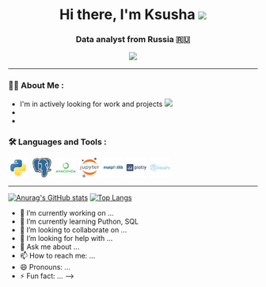 <h1 align="center">Hi there, I'm <a>Ksusha</a> 
<img src="https://github.com/blackcater/blackcater/raw/main/images/Hi.gif" height="32"/></h1>
<h3 align="center">Data analyst from Russia 🇷🇺</h3>


<div id="header" align="center">
  <img src="https://media.giphy.com/media/v1.Y2lkPTc5MGI3NjExZDFucXcyaGc2Y29jdzh6Ym5mbGRiODl5OXBydHRvcDdlZWJlZ3N4ZSZlcD12MV9zdGlja2Vyc19zZWFyY2gmY3Q9cw/DDGQgJLkOlSKe08e74/giphy.gif" width="100"/>
</div>


-------------

### :woman_technologist: About Me :

 - I'm in actively looking for work and projects <img src="https://media.giphy.com/media/WUlplcMpOCEmTGBtBW/giphy.gif" width="30">
 -
 - 



### :hammer_and_wrench: Languages and Tools :
<div>
  <img src="https://github.com/devicons/devicon/blob/master/icons/python/python-original.svg" title="Python" alt="Python" width="40" height="40"/>&nbsp;
  <img src="https://github.com/devicons/devicon/blob/master/icons/postgresql/postgresql-original.svg" title="PosgreSQL" alt="PosgreSQL" width="40" height="40"/>&nbsp;
  <img src="https://github.com/devicons/devicon/blob/master/icons/anaconda/anaconda-original-wordmark.svg" title="Anaconda" alt="Anaconda" width="40" height="40"/>&nbsp;
  <img src="https://github.com/devicons/devicon/blob/master/icons/jupyter/jupyter-original-wordmark.svg" title="Jupiter" alt="Jupiter" width="40" height="40"/>&nbsp;
  <img src="https://github.com/devicons/devicon/blob/master/icons/matplotlib/matplotlib-original-wordmark.svg" title="Matplotlib" alt="Matplotlib" width="40" height="40"/>&nbsp;
  <img src="https://github.com/devicons/devicon/blob/master/icons/plotly/plotly-original-wordmark.svg" title="Plotly" alt="Plotly" width="40" height="40"/>&nbsp;
  <img src="https://github.com/devicons/devicon/blob/master/icons/numpy/numpy-line-wordmark.svg"  title="NumPy" alt="NumPy" width="40" height="40"/>&nbsp
</div>


----------------

[![Anurag's GitHub stats](https://github-readme-stats.vercel.app/api?username=RusakKseniya)](https://github.com/anuraghazra/github-readme-stats)    [![Top Langs](https://github-readme-stats.vercel.app/api/top-langs/?username=RusakKseniya&layout=compact)](https://github.com/anuraghazra/github-readme-stats)       



- 🔭 I’m currently working on ...
- 🌱 I’m currently learning Puthon, SQL 
- 👯 I’m looking to collaborate on ...
- 🤔 I’m looking for help with ...
- 💬 Ask me about ...
- 📫 How to reach me: ...
- 😄 Pronouns: ...
- ⚡ Fun fact: ...
-->
